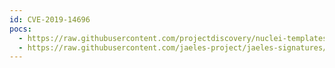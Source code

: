 ```yaml
---
id: CVE-2019-14696
pocs:
  - https://raw.githubusercontent.com/projectdiscovery/nuclei-templates/master/cves/2019/CVE-2019-14696.yaml
  - https://raw.githubusercontent.com/jaeles-project/jaeles-signatures/master/cves/openschool-xss-cve-2019-14696.yaml
---
```

